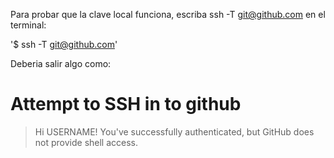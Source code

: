 
Para probar que la clave local funciona, escriba ssh -T git@github.com en el terminal:

'$ ssh -T git@github.com'

Deberia salir algo como:
# Attempt to SSH in to github
> Hi USERNAME! You've successfully authenticated, but GitHub does not provide
> shell access.